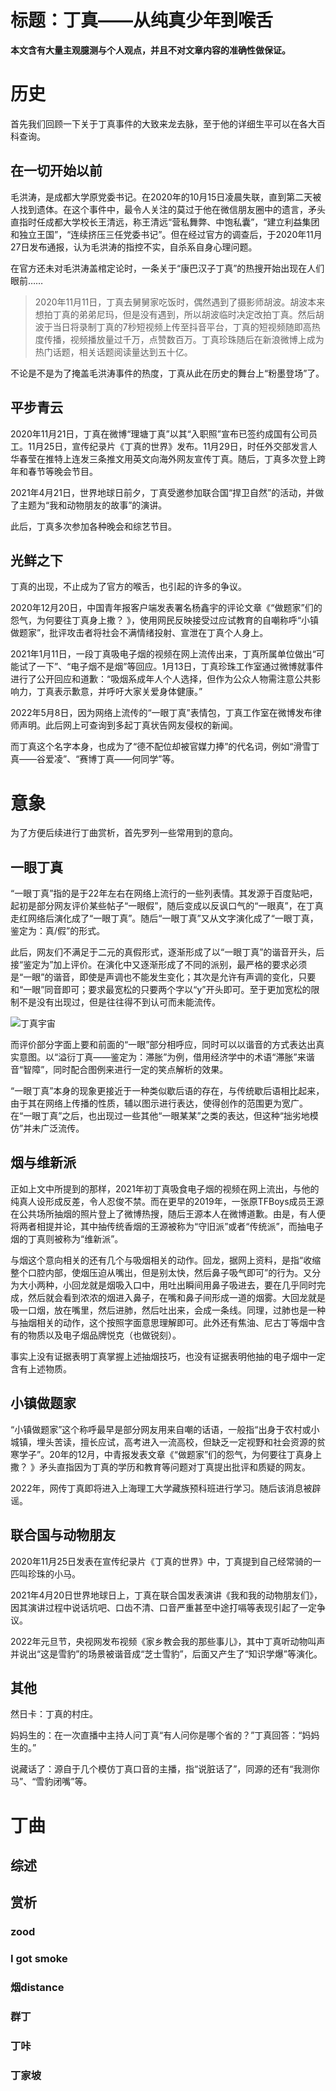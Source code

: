 # 标题：丁真——从纯真少年到喉舌

**本文含有大量主观臆测与个人观点，并且不对文章内容的准确性做保证。**

# 历史

首先我们回顾一下关于丁真事件的大致来龙去脉，至于他的详细生平可以在各大百科查询。

## 在一切开始以前

毛洪涛，是成都大学原党委书记。在2020年的10月15日凌晨失联，直到第二天被人找到遗体。在这个事件中，最令人关注的莫过于他在微信朋友圈中的遗言，矛头直指时任成都大学校长王清远，称王清远“营私舞弊、中饱私囊”，“建立利益集团和独立王国”，“连续挤压三任党委书记”。但在经过官方的调查后，于2020年11月27日发布通报，认为毛洪涛的指控不实，自杀系自身心理问题。

在官方还未对毛洪涛盖棺定论时，一条关于“康巴汉子丁真”的热搜开始出现在人们眼前……

>2020年11月11日，丁真去舅舅家吃饭时，偶然遇到了摄影师胡波。胡波本来想拍丁真的弟弟尼玛，但是没有遇到，所以胡波临时决定改拍丁真。然后胡波于当日将录制丁真的7秒短视频上传至抖音平台，丁真的短视频随即高热度传播，视频播放量过千万，点赞数百万。丁真珍珠随后在新浪微博上成为热门话题，相关话题阅读量达到五十亿。

不论是不是为了掩盖毛洪涛事件的热度，丁真从此在历史的舞台上“粉墨登场”了。

## 平步青云

2020年11月21日，丁真在微博“理塘丁真”以其“入职照”宣布已签约成国有公司员工。11月25日，宣传纪录片《丁真的世界》发布。11月29日，时任外交部发言人华春莹在推特上连发三条推文用英文向海外网友宣传丁真。随后，丁真多次登上跨年和春节等晚会节目。

2021年4月21日，世界地球日前夕，丁真受邀参加联合国“捍卫自然”的活动，并做了主题为“我和动物朋友的故事”的演讲。

此后，丁真多次参加各种晚会和综艺节目。

## 光鲜之下

丁真的出现，不止成为了官方的喉舌，也引起的许多的争议。

2020年12月20日，中国青年报客户端发表署名杨鑫宇的评论文章《“做题家”们的怨气，为何要往丁真身上撒？ 》，使用网民反映接受过应试教育的自嘲称呼“小镇做题家”，批评攻击者将社会不满情绪投射、宣泄在丁真个人身上。

2021年1月11日，一段丁真吸电子烟的视频在网上流传出来，丁真所属单位做出“可能试了一下”、“电子烟不是烟”等回应。1月13日，丁真珍珠工作室通过微博就事件进行了公开回应和道歉：“吸烟系成年人个人选择，但作为公众人物需注意公共影响力，丁真表示歉意，并呼吁大家关爱身体健康。”

2022年5月8日，因为网络上流传的“一眼丁真”表情包，丁真工作室在微博发布律师声明。此后网上可查询到多起丁真状告网友侵权的新闻。

而丁真这个名字本身，也成为了“德不配位却被官媒力捧”的代名词，例如“滑雪丁真——谷爱凌”、“赛博丁真——何同学”等。

# 意象

为了方便后续进行丁曲赏析，首先罗列一些常用到的意向。

## 一眼丁真

“一眼丁真”指的是于22年左右在网络上流行的一些列表情。其发源于百度贴吧，起初是部分网友评价某些帖子“一眼假”，随后变成以反讽口气的“一眼真”，在丁真走红网络后演化成了“一眼丁真”。随后“一眼丁真”又从文字演化成了“一眼丁真，鉴定为：真/假”的形式。

此后，网友们不满足于二元的真假形式，逐渐形成了以“一眼丁真”的谐音开头，后接“鉴定为”加上评价。在演化中又逐渐形成了不同的派别，最严格的要求必须是“一眼”的谐音，即使是声调也不能发生变化；其次是允许有声调的变化，只要和“一眼”同音即可；要求最宽松的只要两个字以“y”开头即可。至于更加宽松的限制不是没有出现过，但是往往得不到认可而未能流传。

![丁真宇宙](./yydz.jpg)

而评价部分字面上要和前面的“一眼”部分相呼应，同时可以以谐音的方式表达出真实意图。以“溢衍丁真——鉴定为：滞胀”为例，借用经济学中的术语“滞胀”来谐音“智障”，同时配合图例来进行一定的笑点解析的效果。

“一眼丁真”本身的现象更接近于一种类似歇后语的存在，与传统歇后语相比起来，由于其在网络上传播的性质，辅以图示进行表达，使得创作的范围更为宽广。在“一眼丁真”之后，也出现过一些其他“一眼某某”之类的表达，但这种“拙劣地模仿”并未广泛流传。

## 烟与维新派

正如上文中所提到的那样，2021年初丁真吸食电子烟的视频在网上流出，与他的纯真人设形成反差，令人忍俊不禁。而在更早的2019年，一张原TFBoys成员王源在公共场所抽烟的照片登上了微博热搜，随后王源本人在微博道歉。由是，有人便将两者相提并论，其中抽传统香烟的王源被称为“守旧派”或者“传统派”，而抽电子烟的丁真则被称为“维新派”。

与烟这个意向相关的还有几个与吸烟相关的动作。回龙，据网上资料，是指“收缩整个口腔内部，使烟压迫从嘴出，但是别太快，然后鼻子吸气即可”的行为。又分为大小两种，小回龙就是烟吸入口中，用吐出瞬间用鼻子吸进去，要在几乎同时完成，然后就会看到浓浓的烟进入鼻子，在嘴和鼻子间形成一道的烟雾。大回龙就是吸一口烟，放在嘴里，然后进肺，然后吐出来，会成一条线。同理，过肺也是一种与抽烟相关的动作，这个按照字面意思理解即可。此外还有焦油、尼古丁等烟中含有的物质以及电子烟品牌悦克（也做锐刻）。

事实上没有证据表明丁真掌握上述抽烟技巧，也没有证据表明他抽的电子烟中一定含有上述物质。

## 小镇做题家

“小镇做题家”这个称呼最早是部分网友用来自嘲的话语，一般指“出身于农村或小城镇，埋头苦读，擅长应试，高考进入一流高校，但缺乏一定视野和社会资源的贫寒学子”。20年的12月，中青报发表文章《“做题家”们的怨气，为何要往丁真身上撒？ 》矛头直指因为丁真的学历和教育等问题对丁真提出批评和质疑的网友。

2022年，网传丁真即将进入上海理工大学藏族预科班进行学习。随后该消息被辟谣。

## 联合国与动物朋友

2020年11月25日发表在宣传纪录片《丁真的世界》中，丁真提到自己经常骑的一匹叫珍珠的小马。

2021年4月20日世界地球日上，丁真在联合国发表演讲《我和我的动物朋友们》，因其演讲过程中说话坑吧、口齿不清、口音严重甚至中途打嗝等表现引起了一定争议。

2022年元旦节，央视网发布视频《家乡教会我的那些事儿》，其中丁真听动物叫声并说出“这是雪豹”的场景被谐音成“芝士雪豹”，后面又产生了“知识学爆”等演化。

## 其他

然日卡：丁真的村庄。

妈妈生的：在一次直播中主持人问丁真“有人问你是哪个省的？”丁真回答：“妈妈生的。”

说藏话了：源自于几个模仿丁真口音的主播，指“说脏话了”，同源的还有“我测你马”、“雪豹闭嘴”等。

# 丁曲

## 综述

## 赏析

### zood

### I got smoke

### 烟distance

### 群丁

### 丁咔

### 丁家坡
